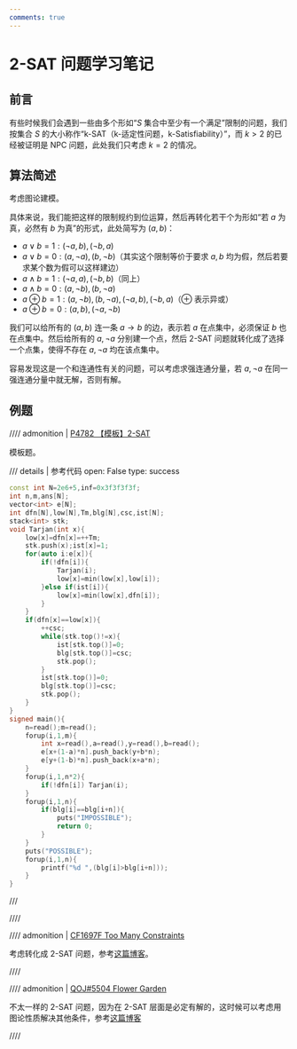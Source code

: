 ```yaml
---
comments: true
---
```


# 2-SAT 问题学习笔记

## 前言

有些时候我们会遇到一些由多个形如“$S$ 集合中至少有一个满足”限制的问题，我们按集合 $S$ 的大小称作“k-SAT（k-适定性问题，k-Satisfiability）”，而 $k>2$ 的已经被证明是 NPC 问题，此处我们只考虑 $k=2$ 的情况。

## 算法简述

考虑图论建模。

具体来说，我们能把这样的限制规约到位运算，然后再转化若干个为形如“若 $a$ 为真，必然有 $b$ 为真”的形式，此处简写为 $(a,b)$：

- $a\lor b=1:(\lnot a,b),(\lnot b,a)$
- $a\lor b=0:(a,\lnot a),(b,\lnot b)$（其实这个限制等价于要求 $a,b$ 均为假，然后若要求某个数为假可以这样建边）
- $a\land b=1:(\lnot a,a),(\lnot b,b)$（同上）
- $a\land b=0:(a,\lnot b),(b,\lnot a)$
- $a\oplus b=1:(a,\lnot b),(b,\lnot a),(\lnot a,b),(\lnot b,a)$（$\oplus$ 表示异或）
- $a\oplus b=0:(a,b),(\lnot a,\lnot b)$

我们可以给所有的 $(a,b)$ 连一条 $a\to b$ 的边，表示若 $a$ 在点集中，必须保证 $b$ 也在点集中。然后给所有的 $a,\lnot a$ 分别建一个点，然后 2-SAT 问题就转化成了选择一个点集，使得不存在 $a,\lnot a$ 均在该点集中。

容易发现这是一个和连通性有关的问题，可以考虑求强连通分量，若 $a,\lnot a$ 在同一强连通分量中就无解，否则有解。

## 例题

//// admonition | [P4782 【模板】2-SAT](https://www.luogu.com.cn/problem/P4782)

模板题。

/// details | 参考代码
    open: False
    type: success

```cpp
const int N=2e6+5,inf=0x3f3f3f3f;
int n,m,ans[N];
vector<int> e[N];
int dfn[N],low[N],Tm,blg[N],csc,ist[N];
stack<int> stk;
void Tarjan(int x){
	low[x]=dfn[x]=++Tm;
	stk.push(x);ist[x]=1;
	for(auto i:e[x]){
		if(!dfn[i]){
			Tarjan(i);
			low[x]=min(low[x],low[i]);
		}else if(ist[i]){
			low[x]=min(low[x],dfn[i]);
		}
	}
	if(dfn[x]==low[x]){
		++csc;
		while(stk.top()!=x){
			ist[stk.top()]=0;
			blg[stk.top()]=csc;
			stk.pop();
		}
		ist[stk.top()]=0;
		blg[stk.top()]=csc;
		stk.pop();
	}
}
signed main(){
	n=read();m=read();
	forup(i,1,m){
		int x=read(),a=read(),y=read(),b=read();
		e[x+(1-a)*n].push_back(y+b*n);
		e[y+(1-b)*n].push_back(x+a*n);
	}
	forup(i,1,n*2){
		if(!dfn[i]) Tarjan(i);
	}
	forup(i,1,n){
		if(blg[i]==blg[i+n]){
			puts("IMPOSSIBLE");
			return 0;
		}
	}
	puts("POSSIBLE");
	forup(i,1,n){
		printf("%d ",(blg[i]>blg[i+n]));
	}
}
```

///

////

//// admonition | [CF1697F Too Many Constraints](https://www.luogu.com.cn/problem/CF1697F)

考虑转化成 2-SAT 问题，参考[这篇博客](../../records/2023Nov.md)。

////

//// admonition | [QOJ#5504 Flower Garden](https://qoj.ac/problem/5504)

不太一样的 2-SAT 问题，因为在 2-SAT 层面是必定有解的，这时候可以考虑用图论性质解决其他条件，参考[这篇博客](../../records/2023Nov.md)

////